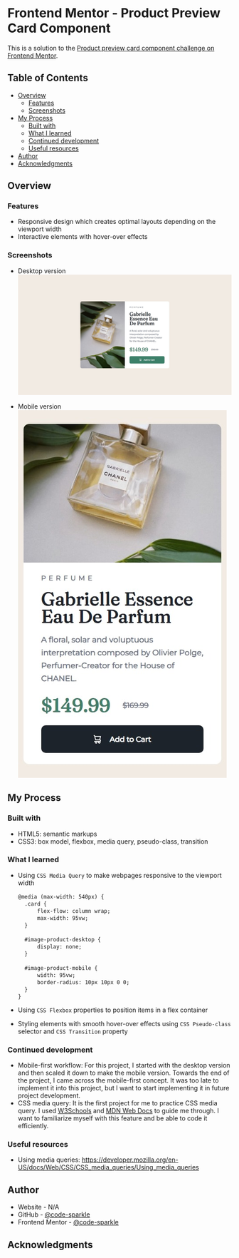 # Frontend Mentor - Product Preview Card Component

This is a solution to the [Product preview card component challenge on Frontend Mentor](https://www.frontendmentor.io/challenges/product-preview-card-component-GO7UmttRfa).

## Table of Contents

- [Overview](#overview)
  - [Features](#features)
  - [Screenshots](#screenshots)
- [My Process](#my-process)
  - [Built with](#built-with)
  - [What I learned](#what-i-learned)
  - [Continued development](#continued-development)
  - [Useful resources](#useful-resources)
- [Author](#author)
- [Acknowledgments](#acknowledgments)

## Overview

### Features
- Responsive design which creates optimal layouts depending on the viewport width
- Interactive elements with hover-over effects

### Screenshots
- Desktop version  
![](./images/screenshot-desktop.jpg)

- Mobile version  
![](./images/screenshot-mobile.jpg)

## My Process

### Built with
- HTML5: semantic markups
- CSS3: box model, flexbox, media query, pseudo-class, transition

### What I learned
- Using `CSS Media Query` to make webpages responsive to the viewport width
    
  ```
  @media (max-width: 540px) {
    .card {
        flex-flow: column wrap;
        max-width: 95vw;
    }

    #image-product-desktop {
        display: none;
    }

    #image-product-mobile {
        width: 95vw;
        border-radius: 10px 10px 0 0;
    }
  }
- Using `CSS Flexbox` properties to position items in a flex container
- Styling elements with smooth hover-over effects using `CSS Pseudo-class` selector and `CSS Transition` property

### Continued development
- Mobile-first workflow: For this project, I started with the desktop version and then scaled it down to make the mobile version. Towards the end of the project, I came across the mobile-first concept. It was too late to implement it into this project, but I want to start implementing it in future project development.
- CSS media query: It is the first project for me to practice CSS media query. I used [W3Schools](https://www.w3schools.com/) and [MDN Web Docs](https://developer.mozilla.org/en-US/) to guide me through. I want to familiarize myself with this feature and be able to code it efficiently.

### Useful resources
- Using media queries: https://developer.mozilla.org/en-US/docs/Web/CSS/CSS_media_queries/Using_media_queries

## Author

- Website - N/A
- GitHub - [@code-sparkle](https://github.com/code-sparkle)
- Frontend Mentor - [@code-sparkle](https://www.frontendmentor.io/profile/code-sparkle)

## Acknowledgments
